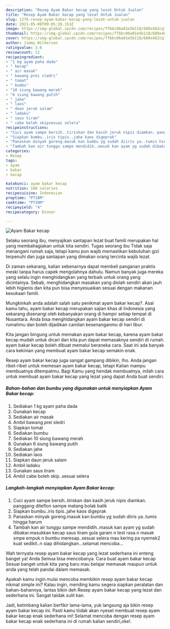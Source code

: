```yaml
---
description: "Resep Ayam Bakar kecap yang lezat Untuk Jualan"
title: "Resep Ayam Bakar kecap yang lezat Untuk Jualan"
slug: 1276-resep-ayam-bakar-kecap-yang-lezat-untuk-jualan
date: 2021-05-08T09:05:28.153Z
image: https://img-global.cpcdn.com/recipes/ffbbc06a01e5b118/680x482cq70/ayam-bakar-kecap-foto-resep-utama.jpg
thumbnail: https://img-global.cpcdn.com/recipes/ffbbc06a01e5b118/680x482cq70/ayam-bakar-kecap-foto-resep-utama.jpg
cover: https://img-global.cpcdn.com/recipes/ffbbc06a01e5b118/680x482cq70/ayam-bakar-kecap-foto-resep-utama.jpg
author: Jimmy Wilkerson
ratingvalue: 3.6
reviewcount: 12
recipeingredient:
- "1 kg ayam paha dada"
- " kecap"
- " air masak"
- " bawang prei sledri"
- " tomat"
- " bumbu"
- "10 siung bawang merah"
- "6 siung bawang putih"
- " jahe"
- " laos"
- " daun jeruk salam"
- " ladaku"
- " saus tiram"
- " cabe boleh skipsesuai selera"
recipeinstructions:
- "Cuci ayam sampe bersih..tiriskan dan kasih jeruk nipis diamkan. panggang diteflon sampe matang bolak balik"
- "Siapkan bumbu..iris tipis..jahe kaos digeprak"
- "Panaskan minyak goreng.masuk kan bumbu yg sudah diiris ya..tumis hingga harum"
- "Tambah kan air tunggu sampe mendidih..masuk kan ayam yg sudah dibakar.masukkan kecap saus tiram gula garam n test rasa.n masak smpe empuk n bumbu meresap..sesuai selera mau kering pa nyemek2 kuat sedikit..n siap dihidangkan...selamat mencoba..."
categories:
- Resep
tags:
- ayam
- bakar
- kecap

katakunci: ayam bakar kecap 
nutrition: 160 calories
recipecuisine: Indonesian
preptime: "PT18M"
cooktime: "PT39M"
recipeyield: "4"
recipecategory: Dinner

---
```



![Ayam Bakar kecap](https://img-global.cpcdn.com/recipes/ffbbc06a01e5b118/680x482cq70/ayam-bakar-kecap-foto-resep-utama.jpg)

Selaku seorang ibu, menyajikan santapan lezat buat famili merupakan hal yang membahagiakan untuk kita sendiri. Tugas seorang ibu Tidak saja menangani rumah saja, tetapi kamu pun wajib memastikan kebutuhan gizi terpenuhi dan juga santapan yang dimakan orang tercinta wajib lezat.

Di zaman  sekarang, kalian sebenarnya dapat membeli panganan praktis meski tanpa harus capek mengolahnya dahulu. Namun banyak juga mereka yang selalu ingin menghidangkan yang terbaik untuk orang yang dicintainya. Sebab, menghidangkan masakan yang diolah sendiri akan jauh lebih higienis dan kita pun bisa menyesuaikan sesuai dengan makanan kesukaan famili. 



Mungkinkah anda adalah salah satu penikmat ayam bakar kecap?. Asal kamu tahu, ayam bakar kecap merupakan sajian khas di Indonesia yang sekarang disenangi oleh kebanyakan orang di hampir setiap tempat di Nusantara. Anda bisa menghidangkan ayam bakar kecap sendiri di rumahmu dan boleh dijadikan camilan kesenanganmu di hari libur.

Kita jangan bingung untuk memakan ayam bakar kecap, karena ayam bakar kecap mudah untuk dicari dan kita pun dapat memasaknya sendiri di rumah. ayam bakar kecap boleh dibuat memalui beraneka cara. Saat ini ada banyak cara kekinian yang membuat ayam bakar kecap semakin enak.

Resep ayam bakar kecap juga sangat gampang dibikin, lho. Anda jangan ribet-ribet untuk memesan ayam bakar kecap, tetapi Kalian mampu membuatnya ditempatmu. Bagi Kamu yang hendak membuatnya, inilah cara untuk membuat ayam bakar kecap yang lezat yang dapat Anda buat sendiri.

<!--inarticleads1-->

##### Bahan-bahan dan bumbu yang digunakan untuk menyiapkan Ayam Bakar kecap:

1. Sediakan 1 kg ayam paha dada
1. Gunakan  kecap
1. Sediakan  air masak
1. Ambil  bawang prei sledri
1. Siapkan  tomat
1. Sediakan  bumbu
1. Sediakan 10 siung bawang merah
1. Gunakan 6 siung bawang putih
1. Sediakan  jahe
1. Sediakan  laos
1. Siapkan  daun jeruk salam
1. Ambil  ladaku
1. Gunakan  saus tiram
1. Ambil  cabe boleh skip..sesuai selera




<!--inarticleads2-->

##### Langkah-langkah menyiapkan Ayam Bakar kecap:

1. Cuci ayam sampe bersih..tiriskan dan kasih jeruk nipis diamkan. panggang diteflon sampe matang bolak balik
1. Siapkan bumbu..iris tipis..jahe kaos digeprak
1. Panaskan minyak goreng.masuk kan bumbu yg sudah diiris ya..tumis hingga harum
1. Tambah kan air tunggu sampe mendidih..masuk kan ayam yg sudah dibakar.masukkan kecap saus tiram gula garam n test rasa.n masak smpe empuk n bumbu meresap..sesuai selera mau kering pa nyemek2 kuat sedikit..n siap dihidangkan...selamat mencoba...




Wah ternyata resep ayam bakar kecap yang lezat sederhana ini enteng banget ya! Anda Semua bisa mencobanya. Cara buat ayam bakar kecap Sesuai banget untuk kita yang baru mau belajar memasak maupun untuk anda yang telah pandai dalam memasak.

Apakah kamu ingin mulai mencoba membikin resep ayam bakar kecap nikmat simple ini? Kalau ingin, mending kamu segera siapkan peralatan dan bahan-bahannya, lantas bikin deh Resep ayam bakar kecap yang lezat dan sederhana ini. Sangat taidak sulit kan. 

Jadi, ketimbang kalian berfikir lama-lama, yuk langsung aja bikin resep ayam bakar kecap ini. Pasti kamu tiidak akan nyesel membuat resep ayam bakar kecap enak sederhana ini! Selamat mencoba dengan resep ayam bakar kecap enak sederhana ini di rumah kalian sendiri,oke!.

